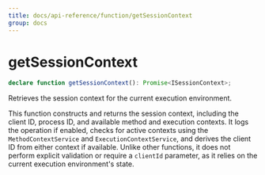 ```yaml
---
title: docs/api-reference/function/getSessionContext
group: docs
---
```


# getSessionContext

```ts
declare function getSessionContext(): Promise<ISessionContext>;
```

Retrieves the session context for the current execution environment.

This function constructs and returns the session context, including the client ID, process ID, and available method and execution contexts.
It logs the operation if enabled, checks for active contexts using the `MethodContextService` and `ExecutionContextService`, and derives the client ID from either context if available.
Unlike other functions, it does not perform explicit validation or require a `clientId` parameter, as it relies on the current execution environment's state.
